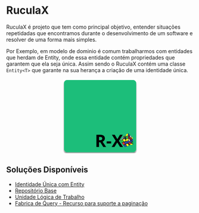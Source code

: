 # RuculaX
RuculaX é projeto que tem como principal objetivo, entender situações repetidadas que encontramos durante o desenvolvimento de um software e resolver de uma forma mais simples.

Por Exemplo, em modelo de dominio é comum trabalharmos com entidades que herdam de Entity, onde essa entidade contém propriedades que garantem que ela seja única. Assim sendo o RuculaX contém uma classe `Entity<T>` que garante na sua herança a criação de uma identidade única.

<p align="center">
<img src="Ruculax.png" style="width:200px">
</p>

## Soluções Disponíveis
- [Identidade Única com Entity](./src/RuculaX.Domain/README.md)
- [Repositório Base](./src/RuculaX.EntityFramework/README.md)
- [Unidade Lógica de Trabalho](./src/RuculaX.EntityFramework/README.md)
- [Fabrica de Query - Recurso para suporte a paginação](./src/RuculaX.Database/Ruculax.Database.csproj)
